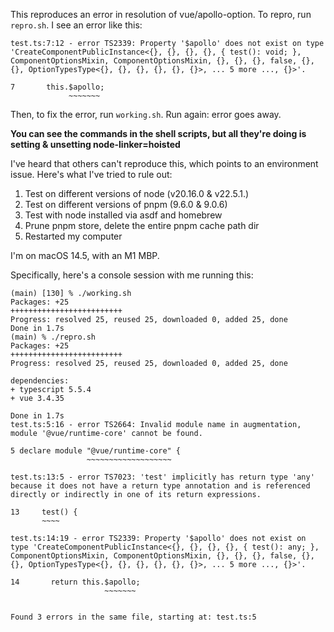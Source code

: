 This reproduces an error in resolution of vue/apollo-option. To repro, run `repro.sh`. I see an error like this:

```shell
test.ts:7:12 - error TS2339: Property '$apollo' does not exist on type 'CreateComponentPublicInstance<{}, {}, {}, {}, { test(): void; }, ComponentOptionsMixin, ComponentOptionsMixin, {}, {}, {}, false, {}, {}, OptionTypesType<{}, {}, {}, {}, {}, {}>, ... 5 more ..., {}>'.

7       this.$apollo;
             ~~~~~~~
```

Then, to fix the error, run `working.sh`. Run again: error goes away.

**You can see the commands in the shell scripts, but all they're doing is setting & unsetting node-linker=hoisted**

I've heard that others can't reproduce this, which points to an environment issue. Here's what I've tried to rule out:

1. Test on different versions of node (v20.16.0 & v22.5.1.)
2. Test on different versions of pnpm (9.6.0 & 9.0.6)
3. Test with node installed via asdf and homebrew
4. Prune pnpm store, delete the entire pnpm cache path dir
5. Restarted my computer

I'm on macOS 14.5, with an M1 MBP.

Specifically, here's a console session with me running this:

```shell
(main) [130] % ./working.sh
Packages: +25
+++++++++++++++++++++++++
Progress: resolved 25, reused 25, downloaded 0, added 25, done
Done in 1.7s
(main) % ./repro.sh
Packages: +25
+++++++++++++++++++++++++
Progress: resolved 25, reused 25, downloaded 0, added 25, done

dependencies:
+ typescript 5.5.4
+ vue 3.4.35

Done in 1.7s
test.ts:5:16 - error TS2664: Invalid module name in augmentation, module '@vue/runtime-core' cannot be found.

5 declare module "@vue/runtime-core" {
                 ~~~~~~~~~~~~~~~~~~~

test.ts:13:5 - error TS7023: 'test' implicitly has return type 'any' because it does not have a return type annotation and is referenced directly or indirectly in one of its return expressions.

13     test() {
       ~~~~

test.ts:14:19 - error TS2339: Property '$apollo' does not exist on type 'CreateComponentPublicInstance<{}, {}, {}, {}, { test(): any; }, ComponentOptionsMixin, ComponentOptionsMixin, {}, {}, {}, false, {}, {}, OptionTypesType<{}, {}, {}, {}, {}, {}>, ... 5 more ..., {}>'.

14       return this.$apollo;
                     ~~~~~~~


Found 3 errors in the same file, starting at: test.ts:5
```
